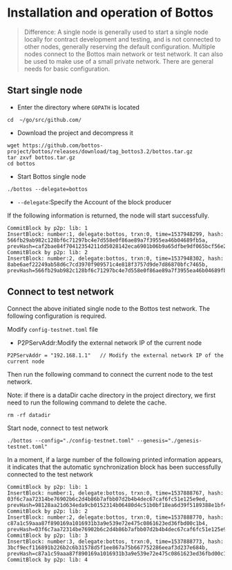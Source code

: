 # Installation and operation of Bottos

> Difference: A single node is generally used to start a single node locally for contract development and testing, and is not connected to other nodes, generally reserving the default configuration. Multiple nodes connect to the Bottos main network or test network. It can also be used to make use of a small private network. There are general needs for basic configuration.

## Start single node

- Enter the directory where `GOPATH` is located

```
cd  ~/go/src/github.com/
```

- Download the project and decompress it

```
wget https://github.com/bottos-project/bottos/releases/download/tag_bottos3.2/bottos.tar.gz
tar zxvf bottos.tar.gz
cd bottos
```

- Start Bottos single node

```
./bottos --delegate=bottos
```

- `--delegate`:Specify the Account of the block producer

If the following information is returned, the node will start successfully.

```
CommitBlock by p2p: lib: 1
InsertBlock: number:1, delegate:bottos, trxn:0, time=1537948299, hash: 566fb29ab982c128bf6c71297bc4e7d558e0f86ae89a7f3955ea46b04689fb5a, prevHash=caf2bae84f70412354211dd5028142eca6901b06b9a65dfbe9df065bcf56e291
CommitBlock by p2p: lib: 2
InsertBlock: number:2, delegate:bottos, trxn:0, time=1537948302, hash: 8abe6aef22249ab58d6c7cd3970f909571c4e818f3757d9de7d86870bfc7465b, prevHash=566fb29ab982c128bf6c71297bc4e7d558e0f86ae89a7f3955ea46b04689fb5a
```

## Connect to test network

Connect the above initiated single node to the Bottos test network. The following configuration is required.

Modify `config-testnet.toml` file

- P2PServAddr:Modify the external network IP of the current node

```
P2PServAddr = "192.168.1.1"   // Modify the external network IP of the current node
```

Then run the following command to connect the current node to the test network.

Note: if there is a dataDir cache directory in the project directory, we first need to run the following command to delete the cache.

```
rm -rf datadir
```

Start node, connect to test network

```
./bottos --config="./config-testnet.toml" --genesis="./genesis-testnet.toml"
```

In a moment, if a large number of the following printed information appears, it indicates that the automatic synchronization block has been successfully connected to the test network

```
CommitBlock by p2p: lib: 1
InsertBlock: number:1, delegate:bottos, trxn:0, time=1537888767, hash: 03f6c7aa72314be76902b6c2d4b86b7afbb07d2b4b4dec67caf6fc51e125e9ed, prevHash=98128aa21d634eda9cb0152314b06480d4c51b0bf18ea6d39f5189388e1bf4ee
CommitBlock by p2p: lib: 2
InsertBlock: number:2, delegate:bottos, trxn:0, time=1537888770, hash: c87a1c59aaa87f890169a1016931b3a9e539e72e475c0861623ed36fbd00c1b4, prevHash=03f6c7aa72314be76902b6c2d4b86b7afbb07d2b4b4dec67caf6fc51e125e9ed
CommitBlock by p2p: lib: 3
InsertBlock: number:3, delegate:bottos, trxn:0, time=1537888773, hash: 3bcf9ecf116891b226b2c6b31578d5f1ee867a75b667752286eeaf3d237e684b, prevHash=c87a1c59aaa87f890169a1016931b3a9e539e72e475c0861623ed36fbd00c1b4
CommitBlock by p2p: lib: 4
```